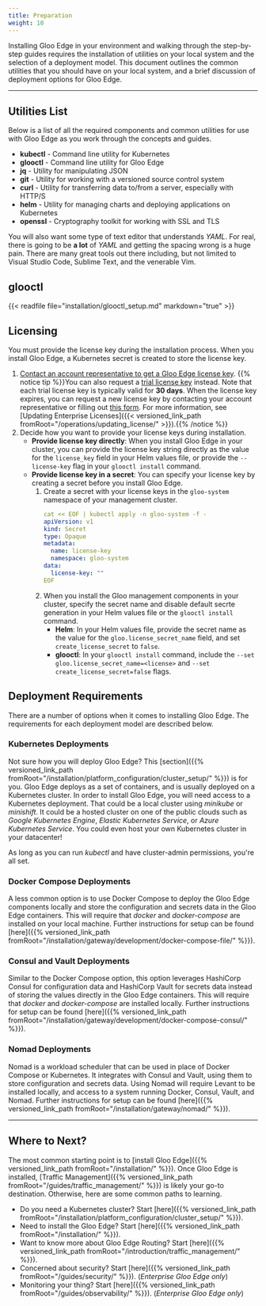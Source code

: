 ```yaml
---
title: Preparation
weight: 10
---
```


Installing Gloo Edge in your environment and walking through the step-by-step guides requires the installation of utilities on your local system and the selection of a deployment model. This document outlines the common utilities that you should have on your local system, and a brief discussion of deployment options for Gloo Edge.

---

## Utilities List

Below is a list of all the required components and common utilities for use with Gloo Edge as you work through the concepts and guides.

- **kubectl** - Command line utility for Kubernetes
- **glooctl** - Command line utility for Gloo Edge
- **jq** - Utility for manipulating JSON
- **git** - Utility for working with a versioned source control system
- **curl** - Utility for transferring data to/from a server, especially with HTTP/S
- **helm** - Utility for managing charts and deploying applications on Kubernetes
- **openssl** - Cryptography toolkit for working with SSL and TLS

You will also want some type of text editor that understands *YAML*. For real, there is going to be **a lot** of *YAML* and getting the spacing wrong is a huge pain. There are many great tools out there including, but not limited to Visual Studio Code, Sublime Text, and the venerable Vim.

## glooctl

{{< readfile file="installation/glooctl_setup.md" markdown="true" >}}

## Licensing

You must provide the license key during the installation process. When you install Gloo Edge, a Kubernetes secret is created to store the license key.

1. [Contact an account representative to get a Gloo Edge license key](https://www.solo.io/company/talk-to-an-expert/). {{% notice tip %}}You can also request a [trial license key](https://www.solo.io/products/gloo/#enterprise-trial) instead. Note that each trial license key is typically valid for **30 days**. When the license key expires, you can request a new license key by contacting your account representative or filling out [this form](https://lp.solo.io/request-trial). For more information, see [Updating Enterprise Licenses]({{< versioned_link_path fromRoot="/operations/updating_license/" >}}).{{% /notice %}}
2. Decide how you want to provide your license keys during installation.
   * **Provide license key directly**: When you install Gloo Edge in your cluster, you can provide the license key string directly as the value for the `license_key` field in your Helm values file, or provide the `--license-key` flag in your `glooctl install` command.
   * **Provide license key in a secret**: You can specify your license key by creating a secret before you install Gloo Edge.
     1. Create a secret with your license keys in the `gloo-system` namespace of your management cluster.
        ```yaml
        cat << EOF | kubectl apply -n gloo-system -f -
        apiVersion: v1
        kind: Secret
        type: Opaque
        metadata:
          name: license-key
          namespace: gloo-system
        data:
          license-key: ""
        EOF
        ```
     2. When you install the Gloo management components in your cluster, specify the secret name and disable default secrte generation in your Helm values file or the `glooctl install` command.
        * **Helm**: In your Helm values file, provide the secret name as the value for the `gloo.license_secret_name` field, and set `create_license_secret` to `false`.
        * **glooctl**: In your `glooctl install` command, include the `--set gloo.license_secret_name=<license>` and `--set create_license_secret=false` flags.

## Deployment Requirements

There are a number of options when it comes to installing Gloo Edge. The requirements for each deployment model are described below.

### Kubernetes Deployments

Not sure how you will deploy Gloo Edge? This [section]({{% versioned_link_path fromRoot="/installation/platform_configuration/cluster_setup/" %}}) is for you. Gloo Edge deploys as a set of containers, and is usually deployed on a Kubernetes cluster. In order to install Gloo Edge, you will need access to a Kubernetes deployment. That could be a local cluster using *minikube* or *minishift*. It could be a hosted cluster on one of the public clouds such as *Google Kubernetes Engine*, *Elastic Kubernetes Service*, or *Azure Kubernetes Service*. You could even host your own Kubernetes cluster in your datacenter! 

As long as you can run *kubectl* and have cluster-admin permissions, you're all set.

### Docker Compose Deployments

A less common option is to use Docker Compose to deploy the Gloo Edge components locally and store the configuration and secrets data in the Gloo Edge containers. This will require that *docker* and *docker-compose* are installed on your local machine. Further instructions for setup can be found [here]({{% versioned_link_path fromRoot="/installation/gateway/development/docker-compose-file/" %}}).

### Consul and Vault Deployments

Similar to the Docker Compose option, this option leverages HashiCorp Consul for configuration data and HashiCorp Vault for secrets data instead of storing the values directly in the Gloo Edge containers. This will require that *docker* and *docker-compose* are installed locally. Further instructions for setup can be found [here]({{% versioned_link_path fromRoot="/installation/gateway/development/docker-compose-consul/" %}}).

### Nomad Deployments

Nomad is a workload scheduler that can be used in place of Docker Compose or Kubernetes. It integrates with Consul and Vault, using them to store configuration and secrets data. Using Nomad will require Levant to be installed locally, and access to a system running Docker, Consul, Vault, and Nomad. Further instructions for setup can be found [here]({{% versioned_link_path fromRoot="/installation/gateway/nomad/" %}}).

---

## Where to Next?

The most common starting point is to [install Gloo Edge]({{% versioned_link_path fromRoot="/installation/" %}}). Once Gloo Edge is installed, [Traffic Management]({{% versioned_link_path fromRoot="/guides/traffic_management/" %}}) is likely your go-to destination.  Otherwise, here are some common paths to learning.

- Do you need a Kubernetes cluster? Start [here]({{% versioned_link_path fromRoot="/installation/platform_configuration/cluster_setup/" %}}).
- Need to install the Gloo Edge? Start [here]({{% versioned_link_path fromRoot="/installation/" %}}).
- Want to know more about Gloo Edge Routing? Start [here]({{% versioned_link_path fromRoot="/introduction/traffic_management/" %}}).
- Concerned about security? Start [here]({{% versioned_link_path fromRoot="/guides/security/" %}}). (*Enterprise Gloo Edge only*)
- Monitoring your thing? Start [here]({{% versioned_link_path fromRoot="/guides/observability/" %}}). (*Enterprise Gloo Edge only*)
